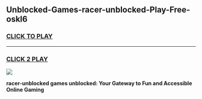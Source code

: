 
## Unblocked-Games-racer-unblocked-Play-Free-oskl6
<h3>
<a href="https://premium76.site?title=racer-unblocked&ref=18A1">CLICK TO PLAY</a></h3>
<hr>

<h3>
<a href="https://premium76.site?title=racer-unblocked&ref=18A1">CLICK 2 PLAY</a>
  
</h3>

<a href="https://premium76.site?title=racer-unblocked&ref=18A1"><img src="https://clearcache.store/games.png"></a>


**racer-unblocked games unblocked: Your Gateway to Fun and Accessible Online Gaming**
